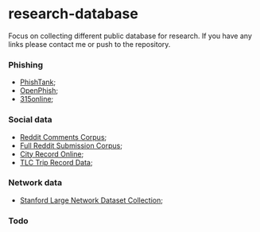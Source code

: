 # research-database
Focus on collecting different public database for research. If you have any links please contact me or push to the repository.


### Phishing
+ [PhishTank](https://www.phishtank.com/developer_info.php);
+ [OpenPhish](https://www.openphish.com/);
+ [315online](http://www.315online.com.cn/list.php?catid=33);

### Social data
+ [Reddit Comments Corpus](https://archive.org/details/2015_reddit_comments_corpus);
+ [Full Reddit Submission Corpus](https://www.reddit.com/r/datasets/comments/3mg812/full_reddit_submission_corpus_now_available_2006/);
+ [City Record Online](https://nycopendata.socrata.com/);
+ [TLC Trip Record Data](http://www.nyc.gov/html/tlc/html/about/trip_record_data.shtml);

### Network data
+ [Stanford Large Network Dataset Collection](http://snap.stanford.edu/data/);

### Todo
